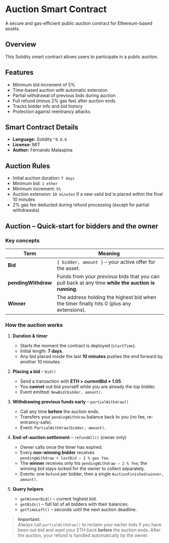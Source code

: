 # Auction Smart Contract

A secure and gas-efficient public auction contract for Ethereum-based assets.

## Overview

This Solidity smart contract allows users to participate in a public auction.

## Features

- Minimum bid increment of 5%
- Time-based auction with automatic extension
- Partial withdrawal of previous bids during auction
- Full refund (minus 2% gas fee) after auction ends
- Tracks bidder info and bid history
- Protection against reentrancy attacks

## Smart Contract Details

- **Language:** Solidity `^0.8.0`
- **License:** MIT
- **Author:** Fernando Malaspina

## Auction Rules

- Initial auction duration: `7 days`
- Minimum bid: `1 ether`
- Minimum increment: `5%`
- Auction extension: `10 minutes` if a new valid bid is placed within the final 10 minutes
- 2% gas fee deducted during refund processing (except for partial withdrawals)

## Auction – Quick-start for bidders and the owner  

### Key concepts  
| Term | Meaning |
|------|---------|
| **Bid** | `{ bidder, amount }` – your active offer for the asset. |
| **pendingWithdraw** | Funds from your *previous* bids that you can pull back at any time **while the auction is running**. |
| **Winner** | The address holding the highest bid when the timer finally hits 0 (plus any extensions). |

### How the auction works  
1. **Duration & timer**  
   * Starts the moment the contract is deployed (`startTime`).  
   * Initial length: **7 days**.  
   * Any bid placed inside the last **10 minutes** pushes the end forward by another 10 minutes.  

2. **Placing a bid** – `bid()`  
   * Send a transaction with **ETH > currentBid × 1.05**.  
   * You **cannot** out-bid yourself while you are already the top bidder.  
   * Event emitted: `NewBid(bidder, amount)`.  

3. **Withdrawing previous funds early** – `partialWithdraw()`  
   * Call any time **before** the auction ends.  
   * Transfers your `pendingWithdraw` balance back to you (no fee, re-entrancy-safe).  
   * Event: `PartialWithdraw(bidder, amount)`.  

4. **End-of-auction settlement** – `refundAll()` (owner only)  
   * Owner calls once the timer has expired.  
   * Every **non-winning bidder** receives  
     `pendingWithdraw + lastBid − 2 % gas fee`.  
   * The **winner** receives only his `pendingWithdraw – 2 % fee`; the winning bid stays locked for the owner to collect separately.  
   * Events: one `Refund` per bidder, then a single `AuctionFinished(winner, amount)`.

5. **Query helpers**  
   * `getWinnerBid()` – current highest bid.  
   * `getBids()` – full list of all bidders with their balances.  
   * `getTimeLeft()` – seconds until the next auction deadline.

> **Important:**  
> *Always* call `partialWithdraw()` to reclaim your earlier bids if you have been out-bid and want your ETH back **before** the auction ends. After the auction, your refund is handled automatically by the owner.